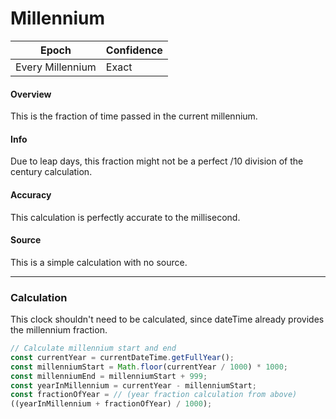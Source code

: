 # Millennium

| Epoch           | Confidence |
| --------------- | ---------- |
| Every Millennium | Exact      |

#### Overview

This is the fraction of time passed in the current millennium.

#### Info

Due to leap days, this fraction might not be a perfect /10 division of the century calculation.

#### Accuracy

This calculation is perfectly accurate to the millisecond.

#### Source

This is a simple calculation with no source.

---

### Calculation

This clock shouldn't need to be calculated, since dateTime already provides the millennium fraction.

```js
// Calculate millennium start and end
const currentYear = currentDateTime.getFullYear();
const millenniumStart = Math.floor(currentYear / 1000) * 1000;
const millenniumEnd = millenniumStart + 999;
const yearInMillennium = currentYear - millenniumStart;
const fractionOfYear = // (year fraction calculation from above)
((yearInMillennium + fractionOfYear) / 1000);
```

